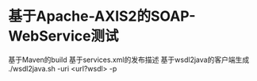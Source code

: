 # 基于Apache-AXIS2的SOAP-WebService测试
基于Maven的build
基于services.xml的发布描述
基于wsdl2java的客户端生成 ./wsdl2java.sh -uri <url?wsdl> -p <package name>


